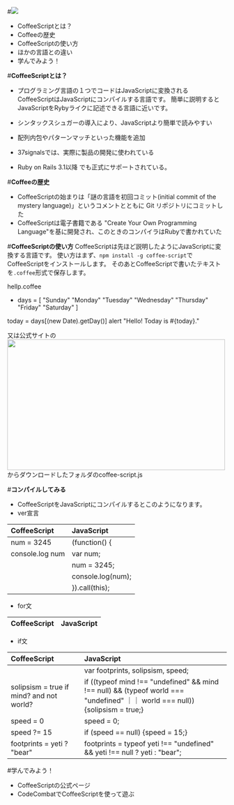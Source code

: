 
#<img src="http://coffeescript.org/documentation/images/logo.png">
- CoffeeScriptとは？
- Coffeeの歴史
- CoffeeScriptの使い方
- ほかの言語との違い
- 学んでみよう！





#**CoffeeScriptとは？**
- プログラミング言語の１つでコードはJavaScriptに変換される<br>
CoffeeScriptはJavaScriptにコンパイルする言語です。
簡単に説明するとJavaScriptをRybyライクに記述できる言語に近いです。


- シンタックスシュガーの導入により、JavaScriptより簡単で読みやすい
- 配列内包やパターンマッチといった機能を追加
- 37signalsでは、実際に製品の開発に使われている
- Ruby on Rails 3.1以降 でも正式にサポートされている。





#**Coffeeの歴史**
- CoffeeScriptの始まりは「謎の言語を初回コミット(initial commit of the mystery language)」というコメントとともに Git リポジトリにコミットした
- CoffeeScriptは電子書籍である "Create Your Own Programming Language"を基に開発され、このときのコンパイラはRubyで書かれていた

#**CoffeeScriptの使い方**
CoffeeScriptは先ほど説明したようにJavaScriptに変換する言語です。
使い方はまず、```npm install -g coffee-script```でCoffeeScriptをインストールします。
そのあとCoffeeScriptで書いたテキストを```.coffee```形式で保存します。

hellp.coffee<br>
- days = [
  "Sunday"
  "Monday"
  "Tuesday"
  "Wednesday"
  "Thursday"
  "Friday"
  "Saturday"
]

today = days[(new Date).getDay()]
alert "Hello! Today is #{today}."


又は公式サイトの<br>
<img src="http://www.webopixel.net/blog/wp-content/uploads/2012/02/0213_1.png" width="500" height="300"><br>
からダウンロードしたフォルダのcoffee-script.js



#**コンパイルしてみる**
- CoffeeScriptをJavaScriptにコンパイルするとこのようになります。
- ver宣言

|CoffeeScript|JavaScript|
|:-----------|:---------|
|num = 3245|(function() {|
|console.log num|var num;|
||num = 3245;|
||console.log(num);|
||}).call(this);|

- for文

|CoffeeScript|JavaScript|
|:-----------|:---------|



- if文

|CoffeeScript|JavaScript|
|:----------|:--------|
||var footprints, solipsism, speed;|
|solipsism = true if mind? and not world?|if ((typeof mind !== "undefined" && mind !== null) && (typeof world === "undefined" ｜｜ world === null)) {solipsism = true;}|
|speed = 0|speed = 0;|
|speed ?= 15|if (speed == null) {speed = 15;}|
|footprints = yeti ? "bear"|footprints = typeof yeti !== "undefined" && yeti !== null ? yeti : "bear";|





#学んでみよう！
- CoffeeScriptの公式ページ
- CodeCombatでCoffeeScriptを使って遊ぶ
